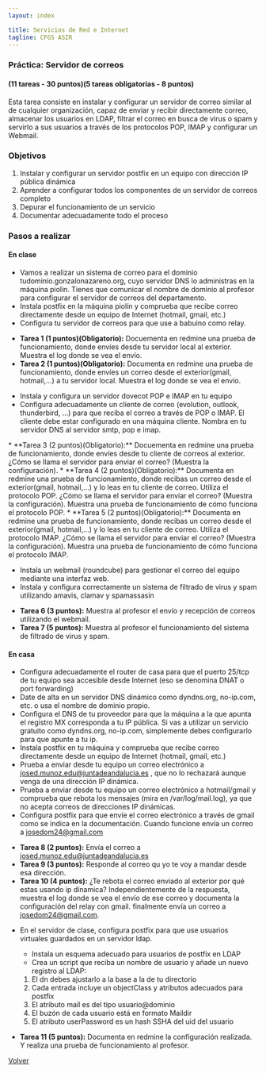 ```yaml
---
layout: index

title: Servicios de Red e Internet
tagline: CFGS ASIR
---
```


### Práctica: Servidor de correos

#### (11 tareas - 30 puntos)(5 tareas obligatorias - 8 puntos)

Esta tarea consiste en instalar y configurar un servidor de correo similar al de cualquier organización, capaz de enviar y recibir directamente correo, almacenar los usuarios en LDAP, filtrar el correo en busca de virus o spam y servirlo a sus usuarios a través de los protocolos POP, IMAP y configurar un Webmail.

### Objetivos

1. Instalar y configurar un servidor postfix en un equipo con dirección IP pública dinámica
2. Aprender a configurar todos los componentes de un servidor de correos completo
3. Depurar el funcionamiento de un servicio
4. Documentar adecuadamente todo el proceso

### Pasos a realizar


#### En clase

* Vamos a realizar un sistema de correo para el dominio tudominio.gonzalonazareno.org, cuyo servidor DNS lo administras en la máquina piolin. Tienes que comunicar el nombre de dominio al profesor para configurar el servidor de correos del departamento.
* Instala postfix en la máquina piolín y comprueba que recibe correo directamente desde un equipo de Internet (hotmail, gmail, etc.)
* Configura tu servidor de correos para que use a babuino como relay.

<div class='ejercicios' markdown='1'>

* **Tarea 1 (1 puntos)(Obligatorio):** Docuementa en redmine una prueba de funcionamiento, donde envíes desde tu servidor local al exterior. Muestra el log donde se vea el envío.
* **Tarea 2 (1 puntos)(Obligatorio):** Documenta en redmine una prueba de funcionamiento, donde envíes un correo desde el exterior(gmail, hotmail,...) a tu servidor local. Muestra el log donde se vea el envío.
</div>

* Instala y configura un servidor dovecot POP e IMAP en tu equipo
* Configura adecuadamente un cliente de correo (evolution, outlook, thunderbird, ...) para que reciba el correo a través de POP o IMAP. El cliente debe estar configurado en una máquina cliente. Nombra en tu servidor DNS al servidor smtp, pop e imap.

<div class='ejercicios' markdown='1'>
* **Tarea 3 (2 puntos)(Obligatorio):** Docuementa en redmine una prueba de funcionamiento, donde envíes desde tu cliente de correos al exterior. ¿Cómo se llama el servidor para enviar el correo? (Muestra la configuración).
* **Tarea 4 (2 puntos)(Obligatorio):** Documenta en redmine una prueba de funcionamiento, donde recibas un correo desde el exterior(gmail, hotmail,...) y lo leas en tu cliente de correo. Utiliza el protocolo POP.  ¿Cómo se llama el servidor para enviar el correo? (Muestra la configuración). Muestra una prueba de funcionamiento de cómo funciona el protocolo POP.
* **Tarea 5 (2 puntos)(Obligatorio):** Documenta en redmine una prueba de funcionamiento, donde recibas un correo desde el exterior(gmail, hotmail,...) y lo leas en tu cliente de correo. Utiliza el protocolo IMAP.  ¿Cómo se llama el servidor para enviar el correo? (Muestra la configuración). Muestra una prueba de funcionamiento de cómo funciona el protocolo IMAP.
</div>

* Instala un webmail (roundcube) para gestionar el correo del equipo mediante una interfaz web.
* Instala y configura correctamente un sistema de filtrado de virus y spam utilizando amavis, clamav y spamassasin

<div class='ejercicios' markdown='1'>

* **Tarea 6 (3 puntos):** Muestra al profesor el envío y recepción de correos utilizando el webmail.
* **Tarea 7 (5 puntos):** Muestra al profesor el funcionamiento del sistema de filtrado de virus y spam.

</div>

#### En casa

* Configura adecuadamente el router de casa para que el puerto 25/tcp de tu equipo sea accesible desde Internet (eso se denomina DNAT o port forwarding)
* Date de alta en un servidor DNS dinámico como dyndns.org, no-ip.com, etc. o usa el nombre de dominio propio.
* Configura el DNS de tu proveedor para que la máquina a la que apunta el registro MX corresponda a tu IP pública. Si vas a utilizar un servicio gratuito como dyndns.org, no-ip.com, simplemente debes configurarlo para que apunte a tu ip.
* Instala postfix en tu máquina y comprueba que recibe correo directamente desde un equipo de Internet (hotmail, gmail, etc.)
* Prueba a enviar desde tu equipo un correo electrónico a josed.munoz.edu@juntadeandalucia.es , que no lo rechazará aunque venga de una dirección IP dinámica.
* Prueba a enviar desde tu equipo un correo electrónico a hotmail/gmail y comprueba que rebota los mensajes (mira en /var/log/mail.log), ya que no acepta correos de direcciones IP dinámicas.
* Configura postfix para que envíe el correo electrónico a través de gmail como se indica en la documentación. Cuando funcione envía un correo a josedom24@gmail.com

<div class='ejercicios' markdown='1'>

* **Tarea 8 (2 puntos):** Envía el correo a josed.munoz.edu@juntadeandalucia.es
* **Tarea 9 (3 puntos):** Responde al correo qu yo te voy a mandar desde esa dirección.
* **Tarea 10 (4 puntos):** ¿Te rebota el correo enviado al exterior por qué estas usando ip dínamica? Independientemente de la respuesta, muestra el log donde se vea el envío de ese correo y documenta la configuración del relay con gmail. finalmente envía un correo a josedom24@gmail.com.

</div>

* En el servidor de clase, configura postfix para que use usuarios virtuales guardados en un servidor ldap.
	* Instala un esquema adecuado para usuarios de postfix en LDAP
	* Crea un script que reciba un nombre de usuario y añade un nuevo registro al LDAP:

	1. El dn debes ajustarlo a la base a la de tu directorio
	2. Cada entrada incluye un objectClass y atributos adecuados para postfix 
	3. El atributo mail es del tipo usuario@dominio
	4. El buzón de cada usuario está en formato Maildir 
	5. El atributo userPassword es un hash SSHA del uid del usuario

<div class='ejercicios' markdown='1'>

* **Tarea 11 (5 puntos):** Documenta en redmine la configuración realizada. Y realiza una prueba de funcionamiento al profesor.

</div>
      
[Volver](index)
